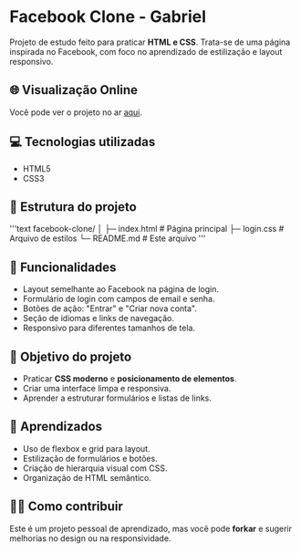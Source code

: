 # Facebook Clone - Gabriel

Projeto de estudo feito para praticar **HTML e CSS**. Trata-se de uma página inspirada no Facebook, com foco no aprendizado de estilização e layout responsivo.

## 🌐 Visualização Online

Você pode ver o projeto no ar [aqui](https://face-gabriel.netlify.app/).

## 💻 Tecnologias utilizadas

- HTML5  
- CSS3  

## 📂 Estrutura do projeto
'''text
facebook-clone/
│
├─ index.html # Página principal
├─ login.css # Arquivo de estilos
└─ README.md # Este arquivo
'''

## 🎨 Funcionalidades

- Layout semelhante ao Facebook na página de login.  
- Formulário de login com campos de email e senha.  
- Botões de ação: "Entrar" e "Criar nova conta".  
- Seção de idiomas e links de navegação.  
- Responsivo para diferentes tamanhos de tela.  

## 🚀 Objetivo do projeto

- Praticar **CSS moderno** e **posicionamento de elementos**.  
- Criar uma interface limpa e responsiva.  
- Aprender a estruturar formulários e listas de links.

## 📖 Aprendizados

- Uso de flexbox e grid para layout.  
- Estilização de formulários e botões.  
- Criação de hierarquia visual com CSS.  
- Organização de HTML semântico.  

## 👨‍💻 Como contribuir

Este é um projeto pessoal de aprendizado, mas você pode **forkar** e sugerir melhorias no design ou na responsividade.

